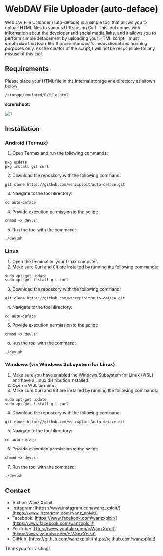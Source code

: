 
# WebDAV File Uploader (auto-deface)

WebDAV File Uploader (auto-deface) is a simple tool that allows you to upload HTML files to various URLs using Curl. This tool comes with information about the developer and social media links, and it allows you to perform simple defacement by uploading your HTML script. I must emphasize that tools like this are intended for educational and learning purposes only. As the creator of the script, I will not be responsible for any misuse of this tool.

## Requirements
Please place your HTML file in the Internal storage or a directory as shown below:

```
/storage/emulated/0/file.html
```

**screnshoot:**

![1](https://raw.githubusercontent.com/wanzxploit/auto-deface/main/dev.png)


## Installation

### Android (Termux)

1. Open Termux and run the following commands:

```
pkg update
pkg install git curl
```

2. Download the repository with the following command:

```
git clone https://github.com/wanzxploit/auto-deface.git
```

3. Navigate to the tool directory:

```
cd auto-deface
```

4. Provide execution permission to the script:

```
chmod +x dev.sh
```

5. Run the tool with the command:

```
./dev.sh
```

### Linux

1. Open the terminal on your Linux computer.
2. Make sure Curl and Git are installed by running the following commands:

```
sudo apt-get update
sudo apt-get install git curl
```

3. Download the repository with the following command:

```
git clone https://github.com/wanzxploit/auto-deface.git
```

4. Navigate to the tool directory:

```
cd auto-deface
```

5. Provide execution permission to the script:

```
chmod +x dev.sh
```

6. Run the tool with the command:

```
./dev.sh
```

### Windows (via Windows Subsystem for Linux)

1. Make sure you have enabled the Windows Subsystem for Linux (WSL) and have a Linux distribution installed.
2. Open a WSL terminal.
3. Make sure Curl and Git are installed by running the following commands:

```
sudo apt-get update
sudo apt-get install git curl
```

4. Download the repository with the following command:

```
git clone https://github.com/wanzxploit/auto-deface.git
```

5. Navigate to the tool directory:

```
cd auto-deface
```

6. Provide execution permission to the script:

```
chmod +x dev.sh
```

7. Run the tool with the command:

```
./dev.sh
```

## Contact

- Author: Wanz Xploit
- Instagram: [https://www.instagram.com/wanz_xploit/](https://www.instagram.com/wanz_xploit/)
- Facebook: [https://www.facebook.com/wanzxploit/](https://www.facebook.com/wanzxploit/)
- YouTube: [https://www.youtube.com/c/WanzXploit](https://www.youtube.com/c/WanzXploit)
- GitHub: [https://github.com/wanzxploit](https://github.com/wanzxploit)

Thank you for visiting!
